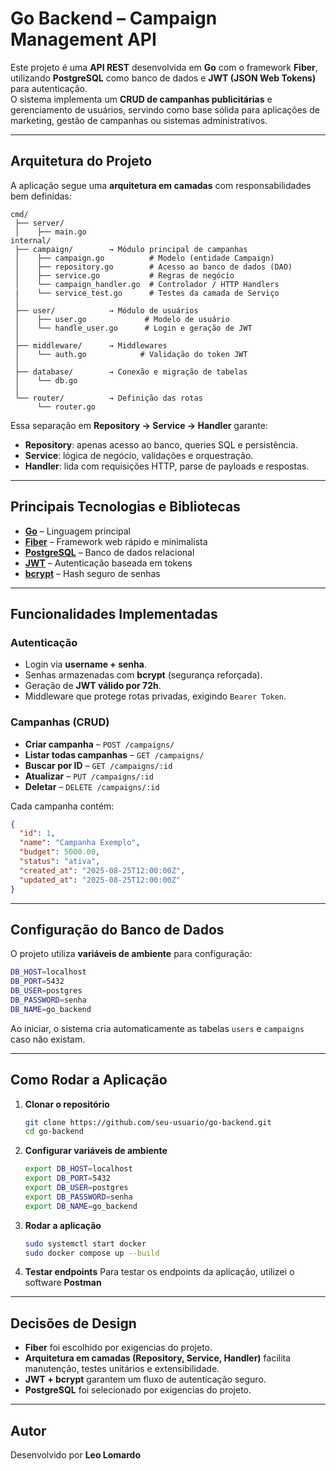 # Go Backend – Campaign Management API

Este projeto é uma **API REST** desenvolvida em **Go** com o framework **Fiber**, utilizando **PostgreSQL** como banco de dados e **JWT (JSON Web Tokens)** para autenticação.  
O sistema implementa um **CRUD de campanhas publicitárias** e gerenciamento de usuários, servindo como base sólida para aplicações de marketing, gestão de campanhas ou sistemas administrativos.

---

## Arquitetura do Projeto

A aplicação segue uma **arquitetura em camadas** com responsabilidades bem definidas:

```
cmd/
 ├── server/
 │    ├── main.go 
internal/
 ├── campaign/        → Módulo principal de campanhas
 │    ├── campaign.go          # Modelo (entidade Campaign)
 │    ├── repository.go        # Acesso ao banco de dados (DAO)
 │    ├── service.go           # Regras de negócio
 │    └── campaign_handler.go  # Controlador / HTTP Handlers
 |    └── service_test.go      # Testes da camada de Serviço
 │
 ├── user/            → Módulo de usuários
 │    ├── user.go             # Modelo de usuário
 │    └── handle_user.go      # Login e geração de JWT
 │
 ├── middleware/      → Middlewares
 │    └── auth.go            # Validação do token JWT
 │
 ├── database/        → Conexão e migração de tabelas
 │    └── db.go
 │
 └── router/          → Definição das rotas
      └── router.go
```

Essa separação em **Repository → Service → Handler** garante:
- **Repository**: apenas acesso ao banco, queries SQL e persistência.  
- **Service**: lógica de negócio, validações e orquestração.  
- **Handler**: lida com requisições HTTP, parse de payloads e respostas.  

---

## Principais Tecnologias e Bibliotecas

- **[Go](https://go.dev/)** – Linguagem principal
- **[Fiber](https://gofiber.io/)** – Framework web rápido e minimalista
- **[PostgreSQL](https://www.postgresql.org/)** – Banco de dados relacional
- **[JWT](https://jwt.io/)** – Autenticação baseada em tokens
- **[bcrypt](https://pkg.go.dev/golang.org/x/crypto/bcrypt)** – Hash seguro de senhas

---

## Funcionalidades Implementadas

### Autenticação
- Login via **username + senha**.  
- Senhas armazenadas com **bcrypt** (segurança reforçada).  
- Geração de **JWT válido por 72h**.  
- Middleware que protege rotas privadas, exigindo `Bearer Token`.  

### Campanhas (CRUD)
- **Criar campanha** – `POST /campaigns/`  
- **Listar todas campanhas** – `GET /campaigns/`  
- **Buscar por ID** – `GET /campaigns/:id`  
- **Atualizar** – `PUT /campaigns/:id`  
- **Deletar** – `DELETE /campaigns/:id`  

Cada campanha contém:
```json
{
  "id": 1,
  "name": "Campanha Exemplo",
  "budget": 5000.00,
  "status": "ativa",
  "created_at": "2025-08-25T12:00:00Z",
  "updated_at": "2025-08-25T12:00:00Z"
}
```

---

## Configuração do Banco de Dados

O projeto utiliza **variáveis de ambiente** para configuração:

```bash
DB_HOST=localhost
DB_PORT=5432
DB_USER=postgres
DB_PASSWORD=senha
DB_NAME=go_backend
```

Ao iniciar, o sistema cria automaticamente as tabelas `users` e `campaigns` caso não existam.

---

## Como Rodar a Aplicação

1. **Clonar o repositório**
   ```bash
   git clone https://github.com/seu-usuario/go-backend.git
   cd go-backend 
   ```

2. **Configurar variáveis de ambiente**
   ```bash
   export DB_HOST=localhost
   export DB_PORT=5432
   export DB_USER=postgres
   export DB_PASSWORD=senha
   export DB_NAME=go_backend
   ```

3. **Rodar a aplicação**
   ```bash
   sudo systemctl start docker
   sudo docker compose up --build 
   ```

4. **Testar endpoints**
   Para testar os endpoints da aplicação, utilizei o software **Postman**

---

## Decisões de Design

- **Fiber** foi escolhido por exigencias do projeto.  
- **Arquitetura em camadas (Repository, Service, Handler)** facilita manutenção, testes unitários e extensibilidade.  
- **JWT + bcrypt** garantem um fluxo de autenticação seguro.  
- **PostgreSQL** foi selecionado por exigencias do projeto.

---



## Autor

Desenvolvido por **Leo Lomardo**  
